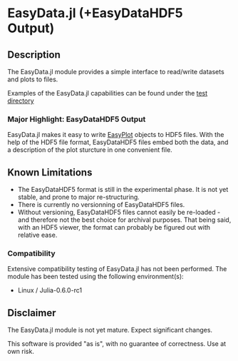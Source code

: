 # EasyData.jl (+EasyDataHDF5 Output)

## Description

The EasyData.jl module provides a simple interface to read/write datasets and plots to files.

Examples of the EasyData.jl capabilities can be found under the [test directory](test/)

### Major Highlight: EasyDataHDF5 Output

EasyData.jl makes it easy to write [EasyPlot](https://github.com/ma-laforge/EasyPlot.jl) objects to HDF5 files.  With the help of the HDF5 file format, EasyDataHDF5 files embed both the data, and a description of the plot sturcture in one convenient file.

## Known Limitations

 - The EasyDataHDF5 format is still in the experimental phase.  It is not yet stable, and prone to major re-structuring.
 - There is currently no versionning of EasyDataHDF5 files.
  - Without versioning, EasyDataHDF5 files cannot easily be re-loaded - and therefore not the best choice for archival purposes.  That being said, with an HDF5 viewer, the format can probably be figured out with relative ease.

### Compatibility

Extensive compatibility testing of EasyData.jl has not been performed.  The module has been tested using the following environment(s):

 - Linux / Julia-0.6.0-rc1

## Disclaimer

The EasyData.jl module is not yet mature.  Expect significant changes.

This software is provided "as is", with no guarantee of correctness.  Use at own risk.
